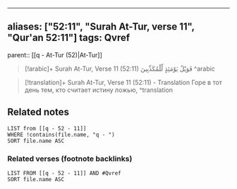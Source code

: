 
---
aliases: ["52:11", "Surah At-Tur, verse 11", "Qur'an 52:11"]
tags: Qvref
---

parent:: [[q - At-Tur (52)|At-Tur]]

> [!arabic]+ Surah At-Tur, Verse 11 (52:11)
> <span class="quran-arabic">فَوَيْلٌ يَوْمَئِذٍ لِّلْمُكَذِّبِينَ</span>
^arabic

> [!translation]+ Surah At-Tur, Verse 11 (52:11) - Translation
> Горе в тот день тем, кто считает истину ложью,
^translation



## Related notes
```dataview
LIST from [[q - 52 - 11]]
WHERE !contains(file.name, "q - ")
SORT file.name ASC
```

### Related verses (footnote backlinks)
```dataview
LIST FROM [[q - 52 - 11]] AND #Qvref
SORT file.name ASC
```

